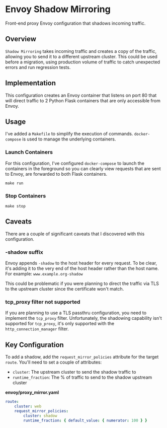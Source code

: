 # Envoy Shadow Mirroring
Front-end proxy Envoy configuration that shadows incoming traffic.

## Overview
`Shadow Mirroring` takes incoming traffic and creates a copy of the traffic, allowing you to send it to a different upstream cluster. This could be used before a migration, using production volume of traffic to catch unexpected errors and run regression tests.

## Implementation
This configuration creates an Envoy container that listens on port 80 that will direct traffic to 2 Python Flask containers that are only accessible from Envoy.

## Usage

I've added a `Makefile` to simplify the execution of commands. `docker-compose` is used to manage the underlying containers.

### Launch Containers
For this configuration, I've configured `docker-compose` to launch the containers in the foreground so you can clearly view requests that are sent to Envoy, are forwarded to both Flask containers.

```
make run
```

### Stop Containers

```
make stop
```

## Caveats
There are a couple of significant caveats that I discovered with this configuration.

### -shadow suffix
Envoy appends `-shadow` to the host header for every request. To be clear, it's adding it to the very end of the host header rather than the host name. For example: `www.example.org-shadow`

This could be problematic if you were planning to direct the traffic via TLS to the upstream cluster since the certificate won't match.

### tcp_proxy filter not supported
If you are planning to use a TLS passthru configuration, you need to implement the `tcp_proxy` filter. Unfortunately, the shadowing capability isn't supported for `tcp_proxy`, it's only supported with the `http_connection_manager` filter.

## Key Configuration
To add a shadow, add the `request_mirror_policies` attribute for the target `route`. You'll need to set a couple of attributes:

* `cluster`: The upstream cluster to send the shadow traffic to
* `runtime_fraction`: The % of traffic to send to the shadow upstream cluster

__envoy/proxy_mirror.yaml__

```yaml
route:
    cluster: web
    request_mirror_policies:
        cluster: shadow
        runtime_fraction: { default_value: { numerator: 100 } }
```